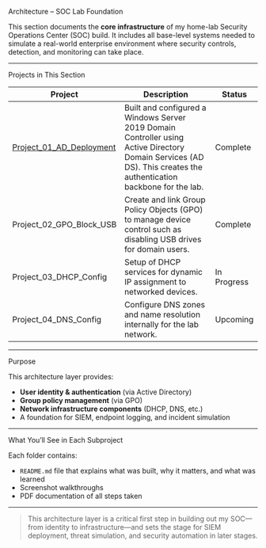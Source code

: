 Architecture – SOC Lab Foundation

This section documents the **core infrastructure** of my home-lab Security Operations Center (SOC) build. It includes all base-level systems needed to simulate a real-world enterprise environment where security controls, detection, and monitoring can take place.

---

Projects in This Section

| Project | Description | Status |
|--------|-------------|--------|
| [Project_01_AD_Deployment](./Project_01_AD_Deployment) | Built and configured a Windows Server 2019 Domain Controller using Active Directory Domain Services (AD DS). This creates the authentication backbone for the lab. | Complete |
| Project_02_GPO_Block_USB | Create and link Group Policy Objects (GPO) to manage device control such as disabling USB drives for domain users. | Complete |
| Project_03_DHCP_Config | Setup of DHCP services for dynamic IP assignment to networked devices. | In Progress |
| Project_04_DNS_Config | Configure DNS zones and name resolution internally for the lab network. | Upcoming |

---

Purpose

This architecture layer provides:

- **User identity & authentication** (via Active Directory)
- **Group policy management** (via GPO)
- **Network infrastructure components** (DHCP, DNS, etc.)
- A foundation for SIEM, endpoint logging, and incident simulation

---

What You’ll See in Each Subproject

Each folder contains:

- `README.md` file that explains what was built, why it matters, and what was learned
- Screenshot walkthroughs
- PDF documentation of all steps taken

---

> This architecture layer is a critical first step in building out my SOC—from identity to infrastructure—and sets the stage for SIEM deployment, threat simulation, and security automation in later stages.
